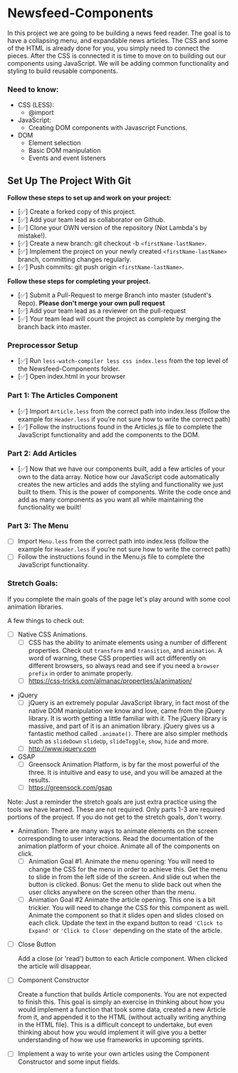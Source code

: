 # Newsfeed-Components

In this project we are going to be building a news feed reader. The goal is to have a collapsing menu, and expandable news articles. The CSS and some of the HTML is already done for you, you simply need to connect the pieces. After the CSS is connected it is time to move on to building out our components using JavaScript. We will be adding common functionality and styling to build reusable components.

### Need to know:
* CSS (LESS):
  * @import
* JavaScript:
  * Creating DOM components with Javascript Functions.
* DOM
  * Element selection
  * Basic DOM manipulation
  * Events and event listeners

## Set Up The Project With Git

**Follow these steps to set up and work on your project:**

* [✅] Create a forked copy of this project.
* [✅] Add your team lead as collaborator on Github.
* [✅] Clone your OWN version of the repository (Not Lambda's by mistake!).
* [✅] Create a new branch: git checkout -b `<firstName-lastName>`.
* [✅] Implement the project on your newly created `<firstName-lastName>` branch, committing changes regularly.
* [✅] Push commits: git push origin `<firstName-lastName>`.

**Follow these steps for completing your project.**

* [✅] Submit a Pull-Request to merge <firstName-lastName> Branch into master (student's  Repo). **Please don't merge your own pull request**
* [✅] Add your team lead as a reviewer on the pull-request
* [✅] Your team lead will count the project as complete by merging the branch back into master.

### Preprocessor Setup

  * [✅] Run `less-watch-compiler less css index.less` from the top level of the Newsfeed-Components folder. 
  * [✅] Open index.html in your browser

### Part 1: The Articles Component
* [✅] Import `Article.less` from the correct path into index.less (follow the example for `Header.less` if you’re not sure how to write the correct path)
* [✅] Follow the instructions found in the Articles.js file to complete the JavaScript functionality and add the components to the DOM.

### Part 2: Add Articles

* [✅] Now that we have our components built, add a few articles of your own to the data array. Notice how our JavaScript code automatically creates the new articles and adds the styling and functionality we just built to them. This is the power of components. Write the code once and add as many components as you want all while maintaining the functionality we built!

### Part 3: The Menu

* [ ] Import `Menu.less` from the correct path into index.less (follow the example for `Header.less` if you’re not sure how to write the correct path)
* [ ] Follow the instructions found in the Menu.js file to complete the JavaScript functionality. 

### Stretch Goals:

If you complete the main goals of the page let's play around with some cool animation libraries.

A few things to check out: 
* [ ] Native CSS Animations. 
  * [ ] CSS has the ability to animate elements using a number of different properties. Check out `transform` and `transition`, and `animation`. A word of warning, these CSS properties will act differently on different browsers, so always read and see if you need a `browser prefix` in order to animate properly. 
  * [ ] https://css-tricks.com/almanac/properties/a/animation/
* jQuery
  * [ ] jQuery is an extremely popular JavaScript library, in fact most of the native DOM manipulation we know and love, came from the jQuery library. It is worth getting a little familiar with it. The jQuery library is massive, and part of it is an animation library. jQuery gives us a fantastic method called `.animate()`. There are also simpler methods such as `slideDown` `slideUp`, `slideToggle`, `show`, `hide` and more.
  * [ ] http://www.jquery.com
* GSAP
  * [ ] Greensock Animation Platform, is by far the most powerful of the three. It is intuitive and easy to use, and you will be amazed at the results.
  * [ ] https://greensock.com/gsap

Note: Just a reminder the stretch goals are just extra practice using the tools we have learned. These are not required. Only parts 1-3 are required portions of the project. If you do not get to the stretch goals, don't worry.

* Animation: There are many ways to animate elements on the screen corresponding to user interactions.  Read the documentation of the animation platform of your choice. Animate all of the components on click.
  * [ ] Animation Goal #1. Animate the menu opening: You will need to change the CSS for the menu in order to achieve this. Get the menu to slide in from the left side of the screen. And slide out when the button is clicked. Bonus: Get the menu to slide back out when the user clicks anywhere on the screen other than the menu. 
  * [ ] Animation Goal #2 Animate the article opening. This one is a bit trickier. You will need to change the CSS for this component as well. Animate the component so that it slides open and slides closed on each click. Update the text in the expand button to read `'Click to Expand'` or `'Click to Close'` depending on the state of the article. 

* [ ] Close Button

  Add a close (or 'read') button to each Article component. When clicked the article will disappear.

* [ ] Component Constructor
  
  Create a function that builds Article components. You are not expected to finish this. This goal is simply an exercise in thinking about how you would implement a function that took some data, created a new Article from it, and appended it to the HTML (without actually writing anything in the HTML file). This is a difficult concept to undertake, but even thinking about how you would implement it will give you a better understanding of how we use frameworks in upcoming sprints. 

* [ ] Implement a way to write your own articles using the Component Constructor and some input fields. 
